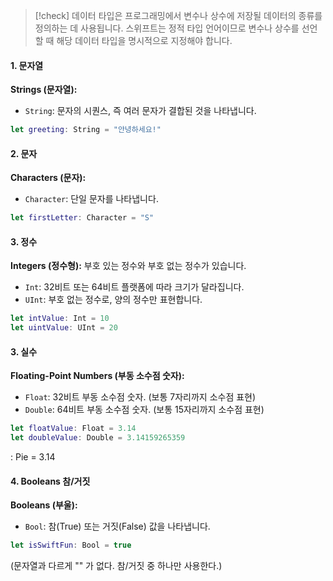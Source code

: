> [!check]
> 데이터 타입은 프로그래밍에서 변수나 상수에 저장될 데이터의 종류를 정의하는 데 사용됩니다. 
스위프트는 정적 타입 언어이므로 변수나 상수를 선언할 때 해당 데이터 타입을 명시적으로 지정해야 합니다.

#### 1. 문자열

**Strings (문자열):**

- `String`: 문자의 시퀀스, 즉 여러 문자가 결합된 것을 나타냅니다.
```Swift
let greeting: String = "안녕하세요!"
```

#### 2.  문자

**Characters (문자):**

- `Character`: 단일 문자를 나타냅니다.
```Swift
let firstLetter: Character = "S"
```

#### 3. 정수

 **Integers (정수형):** 부호 있는 정수와 부호 없는 정수가 있습니다.

- `Int`: 32비트 또는 64비트 플랫폼에 따라 크기가 달라집니다.
- `UInt`: 부호 없는 정수로, 양의 정수만 표현합니다.
```swift
let intValue: Int = 10
let uintValue: UInt = 20
```

#### 3. 실수

**Floating-Point Numbers (부동 소수점 숫자):**

- `Float`: 32비트 부동 소수점 숫자. (보통 7자리까지 소수점 표현)
- `Double`: 64비트 부동 소수점 숫자. (보통 15자리까지 소수점 표현)
```Swift
let floatValue: Float = 3.14 
let doubleValue: Double = 3.14159265359
```

: Pie = 3.14

#### 4. Booleans 참/거짓

**Booleans (부울):**

- `Bool`: 참(True) 또는 거짓(False) 값을 나타냅니다.
```Swift
let isSwiftFun: Bool = true
```

(문자열과 다르게 "" 가 없다. 참/거짓 중 하나만 사용한다.)
